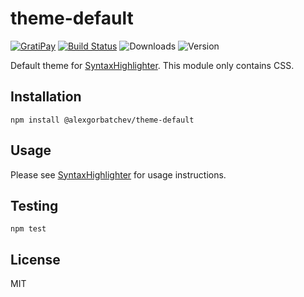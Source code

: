 # theme-default

[![GratiPay](https://img.shields.io/gratipay/user/alexgorbatchev.svg)](https://gratipay.com/alexgorbatchev/)
[![Build Status](https://travis-ci.org/syntaxhighlighter/theme-default.svg)](https://travis-ci.org/syntaxhighlighter/theme-default)
![Downloads](https://img.shields.io/npm/dm/@alexgorbatchev/theme-default.svg)
![Version](https://img.shields.io/npm/v/@alexgorbatchev/theme-default.svg)

Default theme for [SyntaxHighlighter](https://github.com/syntaxhighlighter/syntaxhighlighter). This module only contains CSS.

## Installation

```
npm install @alexgorbatchev/theme-default
```

## Usage

Please see [SyntaxHighlighter](https://github.com/syntaxhighlighter/syntaxhighlighter) for usage instructions.

## Testing

```
npm test
```

## License

MIT
